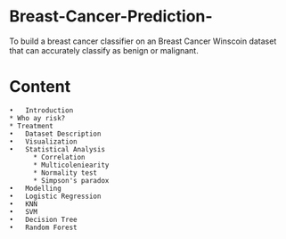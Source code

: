 # Breast-Cancer-Prediction-
To build a breast cancer classifier on an Breast Cancer Winscoin dataset that can accurately classify as benign or malignant. 
# Content
    •	Introduction
    * Who ay risk? 
    * Treatment
    •	Dataset Description
    •	Visualization
    •	Statistical Analysis
          * Correlation 
          * Multicoleniearity
          * Normality test
          * Simpson's paradox
    •	Modelling
    •	Logistic Regression
    •	KNN
    •	SVM
    •	Decision Tree
    •	Random Forest

